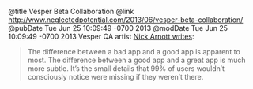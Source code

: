 @title Vesper Beta Collaboration
@link http://www.neglectedpotential.com/2013/06/vesper-beta-collaboration/
@pubDate Tue Jun 25 10:09:49 -0700 2013
@modDate Tue Jun 25 10:09:49 -0700 2013
Vesper QA artist <a href="http://www.neglectedpotential.com/2013/06/vesper-beta-collaboration/">Nick Arnott writes</a>:

>The difference between a bad app and a good app is apparent to most. The difference between a good app and a great app is much more subtle. It’s the small details that 99% of users wouldn’t consciously notice were missing if they weren’t there.
